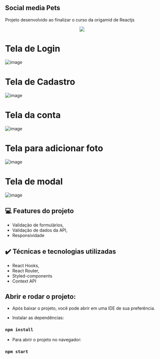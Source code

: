 ## Social media Pets

Projeto desenvolvido ao finalizar o curso da origamid de Reactjs

<p align="center">
   <img src="http://img.shields.io/static/v1?label=STATUS&message=EM%20DESENVOLVIMENTO&color=RED&style=for-the-badge" #vitrinedev/>
</p>


# Tela de Login

![image](https://user-images.githubusercontent.com/87664619/218817047-40ce0371-8f4d-4a5d-9716-795c90b37d38.png)

# Tela de Cadastro

![image](https://user-images.githubusercontent.com/87664619/218817916-7b8c7405-19c0-4d21-8074-da360fd80a11.png)

# Tela da conta

![image](https://user-images.githubusercontent.com/87664619/218818349-fc9a9587-7527-4997-98ac-5400ed85a05b.png)

# Tela para adicionar foto

![image](https://user-images.githubusercontent.com/87664619/218818485-5e834ab6-dea0-454b-95c8-bc8d4467efe3.png)


# Tela de modal

![image](https://user-images.githubusercontent.com/87664619/218818675-376c0ae3-00c4-42e0-996e-af0d21863aba.png)


## 💻 Features do projeto
- Validação de formulários,
- Validação de dados da API,
- Responsividade

## ✔️ Técnicas e tecnologias utilizadas

- React Hooks,
- React Router,
- Styled-components
- Context API


## Abrir e rodar o projeto:
- Após baixar o projeto, você pode abrir em uma IDE de sua preferência.

- Instalar as dependências:
### `npm install`

- Para abrir o projeto no navegador:
### `npm start`
